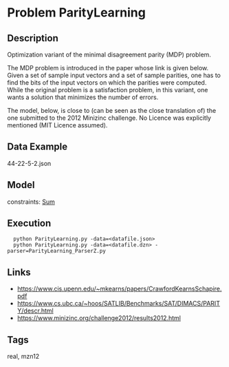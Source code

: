 # Problem ParityLearning
## Description
Optimization variant of the minimal disagreement parity (MDP) problem.

The MDP problem is introduced in the paper whose link is given below.
Given a set of sample input vectors and a set of sample parities, one has to
find the bits of the input vectors on which the parities were computed.
While the original problem is a satisfaction problem, in this variant,
one wants a solution that minimizes the number of errors.

The model, below, is close to (can be seen as the close translation of) the one submitted to the 2012 Minizinc challenge.
No Licence was explicitly mentioned (MIT Licence assumed).

## Data Example
  44-22-5-2.json

## Model
  constraints: [Sum](http://pycsp.org/documentation/constraints/Sum)

## Execution
```
  python ParityLearning.py -data=<datafile.json>
  python ParityLearning.py -data=<datafile.dzn> -parser=ParityLearning_ParserZ.py
```

## Links
  - https://www.cis.upenn.edu/~mkearns/papers/CrawfordKearnsSchapire.pdf
  - https://www.cs.ubc.ca/~hoos/SATLIB/Benchmarks/SAT/DIMACS/PARITY/descr.html
  - https://www.minizinc.org/challenge2012/results2012.html

## Tags
  real, mzn12
